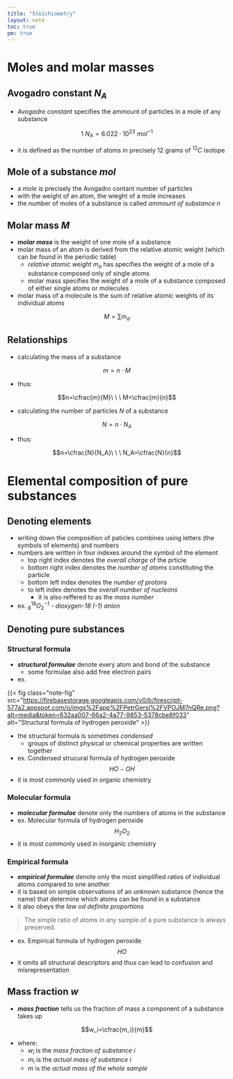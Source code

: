 ```yaml
---
title: "Stoichiometry"
layout: note
toc: true
pm: true
---
```

# Moles and molar masses
## Avogadro constant $N_A$
- _Avogadro constant_ specifies the ammount of particles in a mole of any substance

$$1\ N_A=6.022\cdot{10^{23}}\ mol^{-1}$$

- it is defined as the number of atoms in precisely 12 grams of $^{12}C$ isotope
## Mole of a substance $mol$
- a _mole_ is precisely the Avogadro contant number of particles
- with the weight of an atom, the wieght of a mole increases
- the number of moles of a substance is called _ammount of substance_ $n$
## Molar mass $M$
- **_molar mass_** is the weight of one mole of a substance
- molar mass of an atom is derived from the relative atomic weight (which can be found in the periodic table)
    - _relative atomic weight_ $m_a$ has specifies the weight of a mole of a substance composed only of single atoms
    - molar mass specifies the weight of a mole of a substance composed of either single atoms or molecules
- molar mass of a molecule is the sum of relative atomic weights of its individual atoms

$$M=\sum{m_a}$$

## Relationships
- calculating the mass of a substance

$$m=n\cdot{M}$$

- thus:

$$n=\cfrac{m}{M}\ \ \ M=\cfrac{m}{n}$$

- calculating the number of particles $N$ of a substance

$$N=n\cdot{N_A}$$

- thus:

$$n=\cfrac{N}{N_A}\ \ \ N_A=\cfrac{N}{n}$$

# Elemental composition of pure substances
## Denoting elements
- writing down the composition of paticles combines using letters (the symbols of elements) and numbers
- numbers are written in four indexes around the symbol of the element
    - top right index denotes the _overall charge_ of the prticle
    - bottom right index denotes the _number of atoms_ constituting the particle
    - bottom left index denotes the _number of protons_
    - to left index denotes the _overall number of nucleons_
        - it is also reffered to as the _mass number_
- ex. $_8^{18}O_2^{-1}$ - _dioxygen-18 (-1) anion_
## Denoting pure substances
### Structural formula
- **_structural formulae_** denote every atom and bond of the substance
    - some formulae also add free electron pairs
- ex.

{{< fig class="note-fig" src="https://firebasestorage.googleapis.com/v0/b/firescript-577a2.appspot.com/o/imgs%2Fapp%2FPetrGersl%2FVPOJM7nQRe.png?alt=media&token=632aa007-66a2-4a77-9853-5378cbe8f033" alt="Structural formula of hydrogen peroxide" >}}

- the structural formula is sometimes _condensed_
    - groups of distinct physical or chemical properties are written together
- ex. Condensed strucural formula of hydrogen peroxide
$$HO-OH$$
- it is most commonly used in organic chemistry 
### Molecular formula
- **_molecular formulae_** denote only the numbers of atoms in the substance
- ex. Molecular formula of hydrogen peroxide
$$H_2O_2$$
- it is most commonly used in inorganic chemistry
### Empirical formula
- **_empirical formulae_** denote only the most simplified ratios of individual atoms compared to one another
- it is based on simple observations of an unknown substance (hence the name) that determine which atoms can be found in a substance
- it also obeys the _law od definite proportions_
> The simple ratio of atoms in any sample of a pure substance is always preserved.
- ex. Empirical formula of hydrogen peroxide
$$HO$$
- it omits all structural descriptors and thus can lead to confusion and misrepresentation
## Mass fraction $w$
- **_mass fraction_** tells us the fraction of mass a component of a substance takes up

$$w_i=\cfrac{m_i}{m}$$

- where:
    - $w_i$ is the _mass fraction of substance_ $i$
    - $m_i$ is the _actual mass of substance_ $i$
    - $m$ is the _actual mass of the whole sample_